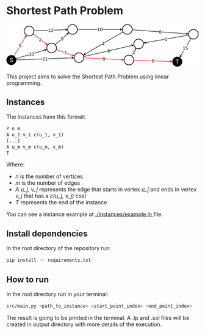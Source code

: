 # Shortest Path Problem

<p align="center">
    <img src="./media/shortest_path.png" alt="Shortest problem example" style="width: 700px">
</p>

This project aims to solve the Shortest Path Problem using linear programming.

## Instances

The instances have this format:

```
P n m
A u_1 v_1 c(u_1, v_1)
[...]
A u_m v_m c(u_m, v_m)
T
```

Where:
- *n* is the number of vertices
- *m* is the number of edges
- *A u_j, v_j* represents the edge that starts in vertex *u_j* and ends in vertex *v_j* that has a *c(u_j, v_j)* cost
- *T* represents the end of the instance

You can see a instance example at <a href="./instances/example.in"> ./instances/example.in </a> file.

## Install dependencies

In the root directory of the repository run:

```bash
pip install -r requirements.txt
```

## How to run

In the root directory run in your terminal:

```bash
src/main.py <path_to_instance> <start_point_index> <end_point_index>
```

The result is going to be printed in the terminal. A .lp and .sol files will be created in output directory with more details of the execution.